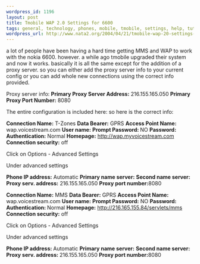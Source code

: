 ```yaml
--- 
wordpress_id: 1196
layout: post
title: Tmobile WAP 2.0 Settings for 6600
tags: general, technology, phones, mobile, tmobile, settings, help, tutorial
wordpress_url: http://www.nata2.org/2004/04/21/tmobile-wap-20-settings-for-6600-2/
---
```

a lot of people have been having a hard time getting MMS and WAP to work with the nokia 6600. however. a while ago tmobile upgraded their system and now it works. basically it is all the same except for the addition of a proxy server. so you can either add the proxy server info to your current config or you can add whole new connections using the correct info provided.

<!--more-->

Proxy server info:
<strong>Primary Proxy Server Address:</strong> 216.155.165.050
<strong>Primary Proxy Port Number:</strong> 8080

The entire configuration is included here:
so here is the correct info:

<strong>Connection Name:</strong> T-Zones
<strong>Data Bearer:</strong> GPRS
<strong>Access Point Name:</strong> wap.voicestream.com
<strong>User name:</strong>
<strong>Prompt Password: </strong>NO
<strong>Password: </strong>
<strong>Authentication:</strong> Normal
<strong>Homepage:</strong> http://wap.myvoicestream.com
<strong>Connection security:</strong> off

Click on Options - Advanced Settings

Under advanced settings

<strong>Phone IP address:</strong> Automatic
<strong>Primary name server:</strong>
<strong>Second name server:</strong>
<strong>Proxy serv. address:</strong> 216.155.165.050
<strong>Proxy port number:</strong>8080

<strong>Connection Name:</strong> MMS
<strong>Data Bearer:</strong> GPRS
<strong>Access Point Name: </strong>wap.voicestream.com
<strong>User name:</strong>
<strong>Prompt Password:</strong> NO
<strong>Password: </strong>
<strong>Authentication: </strong>Normal
<strong>Homepage:</strong> http://216.165.155.84/servlets/mms
<strong>Connection security:</strong> off

Click on Options - Advanced Settings

Under advanced settings

<strong>Phone IP address: </strong>Automatic
<strong>Primary name server:</strong>
<strong>Second name server:</strong>
<strong>Proxy serv. address: </strong>216.155.165.050
<strong>Proxy port number:</strong>8080
